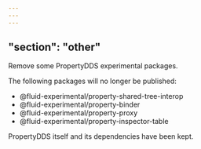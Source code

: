 ```yaml
---
---
---
```

"section": "other"
---
Remove some PropertyDDS experimental packages.

The following packages will no longer be published:

- @fluid-experimental/property-shared-tree-interop
- @fluid-experimental/property-binder
- @fluid-experimental/property-proxy
- @fluid-experimental/property-inspector-table

PropertyDDS itself and its dependencies have been kept.
